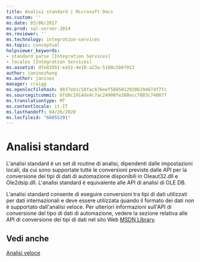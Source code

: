 ```yaml
---
title: Analisi standard | Microsoft Docs
ms.custom: ''
ms.date: 03/06/2017
ms.prod: sql-server-2014
ms.reviewer: ''
ms.technology: integration-services
ms.topic: conceptual
helpviewer_keywords:
- standard parse [Integration Services]
- locales [Integration Services]
ms.assetid: dfe835b1-ea52-4e18-a23a-5188c5b6f013
author: janinezhang
ms.author: janinez
manager: craigg
ms.openlocfilehash: 9837eb1c58facb76eef5885012920b294674f7fc
ms.sourcegitcommit: 6fd8c1914de4c7ac24900fe388ecc7883c740077
ms.translationtype: MT
ms.contentlocale: it-IT
ms.lasthandoff: 04/26/2020
ms.locfileid: "66055291"
---
```

# <a name="standard-parse"></a>Analisi standard
  L'analisi standard è un set di routine di analisi, dipendenti dalle impostazioni locali, da cui sono supportate tutte le conversioni previste dalle API per la conversione dei tipi di dati di automazione disponibili in Oleaut32.dll e Ole2dsip.dll. L'analisi standard è equivalente alle API di analisi di OLE DB.  
  
 L'analisi standard consente di eseguire conversioni tra tipi di dati utilizzati per dati internazionali e deve essere utilizzata quando il formato dei dati non è supportato dall'analisi veloce. Per ulteriori informazioni sull'API di conversione del tipo di dati di automazione, vedere la sezione relativa alle API di conversione dei tipi di dati nel sito Web [MSDN Library](https://go.microsoft.com/fwlink/?LinkId=79427).  
  
## <a name="see-also"></a>Vedi anche  
 [Analisi veloce](../../2014/integration-services/fast-parse.md)  
  
  
